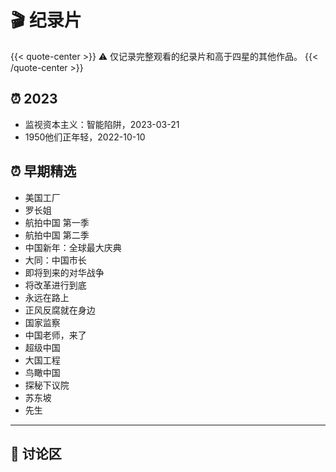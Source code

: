 # 🎬 纪录片


{{< quote-center >}}
⚠️ 仅记录完整观看的纪录片和高于四星的其他作品。
{{< /quote-center >}}

## ⏰ 2023

- 监视资本主义：智能陷阱，2023-03-21
- 1950他们正年轻，2022-10-10

## ⏰ 早期精选

- 美国工厂
- 罗长姐
- 航拍中国 第一季
- 航拍中国 第二季
- 中国新年：全球最大庆典
- 大同：中国市长
- 即将到来的对华战争
- 将改革进行到底
- 永远在路上
- 正风反腐就在身边
- 国家监察
- 中国老师，来了
- 超级中国
- 大国工程
- 鸟瞰中国
- 探秘下议院
- 苏东坡
- 先生

---

## 💬 讨论区
